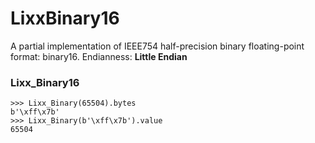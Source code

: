 # LixxBinary16
A partial implementation of IEEE754 half-precision binary floating-point format: binary16.
Endianness: **Little Endian**

### Lixx_Binary16
    >>> Lixx_Binary(65504).bytes
    b'\xff\x7b'
    >>> Lixx_Binary(b'\xff\x7b').value
    65504

